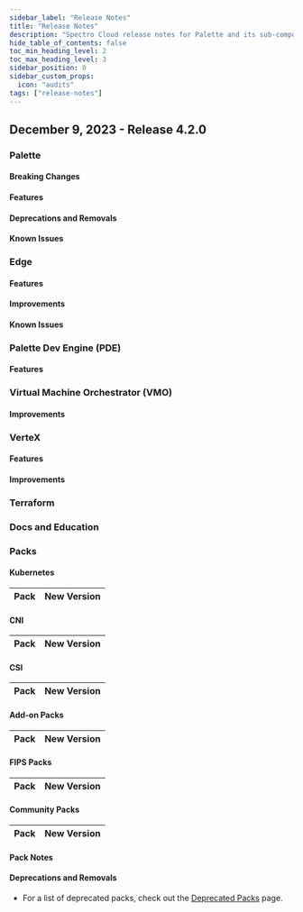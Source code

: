 ```yaml
---
sidebar_label: "Release Notes"
title: "Release Notes"
description: "Spectro Cloud release notes for Palette and its sub-components."
hide_table_of_contents: false
toc_min_heading_level: 2
toc_max_heading_level: 3
sidebar_position: 0
sidebar_custom_props: 
  icon: "audits"
tags: ["release-notes"]
---
```



## December 9, 2023 - Release 4.2.0



### Palette

#### Breaking Changes



#### Features




#### Deprecations and Removals

#### Known Issues




### Edge

#### Features




#### Improvements




#### Known Issues



### Palette Dev Engine (PDE)

#### Features




### Virtual Machine Orchestrator (VMO)

#### Improvements



### VerteX


#### Features



#### Improvements



### Terraform



### Docs and Education


### Packs



#### Kubernetes

| **Pack**| **New Version**|
| :--- | :--- |




#### CNI

| **Pack**| **New Version**|
| :--- | :--- |


#### CSI

| **Pack**| **New Version**|
| :--- | :--- |


#### Add-on Packs

| **Pack**| **New Version**|
| :--- | :--- |



#### FIPS Packs

| **Pack**| **New Version**|
| :--- | :--- |



#### Community Packs

| **Pack**| **New Version**|
| :--- | :--- |




#### Pack Notes


#### Deprecations and Removals

- For a list of deprecated packs, check out the [Deprecated Packs](integrations/deprecated-packs.md) page.
